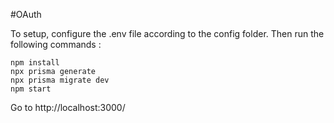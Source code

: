 #OAuth

To setup, configure the .env file according to the config folder. Then run the following commands : 


```
npm install
npx prisma generate
npx prisma migrate dev
npm start
```


Go to http://localhost:3000/
